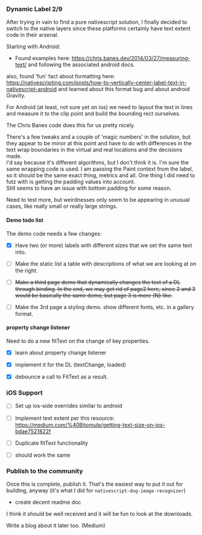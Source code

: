 

### Dynamic Label 2/9


After trying in vain to find a pure nativescript
solution, I finally decided to switch to the
native layers since these platforms certainly
have text extent code in their arsenal.

Starting with Android:

- Found examples here:
https://chris.banes.dev/2014/03/27/measuring-text/ 
and following the associated android docs.

also, found 'fun' fact about formatting here:
https://nativescripting.com/posts/how-to-vertically-center-label-text-in-nativescript-android
and learned about this format bug and about android Gravity.

For Android (at least, not sure yet on ios) we need
to layout the text in lines and measure it to the clip point
and build the bounding rect ourselves.

The Chris Banes code does this for us pretty nicely.

There's a few tweaks and a couple of 'magic numbers'
in the solution, but they appear to be minor at this point
and have to do with differences in the text wrap boundaries
in the virtual and real locations and the decisions made.  
I'd say because it's different algorithms, but I don't think 
it is. I'm sure the same wrapping code is used.  I am passing
the Paint context from the label, so it should be the same exact
thing, metrics and all.
One thing I did need to futz with is getting the padding
values into account.  
Still seems to have an issue with bottom padding for some reason.

Need to test more, but weirdnesses only seem to be appearing
in unusual cases, like really small or really large strings.

#### Demo todo list

The demo code needs a few changes:

- [X] Have two (or more) labels with different sizes
that we set the same text into.

- [ ] Make the static list a table with descriptions
of what we are looking at on the right.

- [ ] ~~Make a third page demo that dynamically changes the
text of a DL through binding.
In the end, we may get rid of page2 here, since
2 and 3 would be basically the same demo, but
page 3 is more {N} like.~~

- [ ] Make the 3rd page a styling demo. show
different fonts, etc. in a gallery format. 



#### property change listener

Need to do a new fitText on the change of
key properties.

- [X] learn about property change listener
- [X] implement it for the DL (textChange, loaded)
- [X] debounce a call to FitText as a result.  


### iOS Support

- [ ] Set up ios-side overrides similar to android

- [ ] Implement text extent per this resource: 
https://medium.com/%40Bitomule/getting-text-size-on-ios-bdae7521822f

- [ ] Duplicate fitText functionality

- [ ] should work the same

### Publish to the community

Once this is complete, publish it.  That's the
easiest way to put it out for building, anyway (it's what I 
did for `nativescript-dog-image-recognizer`)

- create decent readme doc

I think it should be well received and it will be
fun to look at the downloads.

Write a blog about it later too. (Medium)



